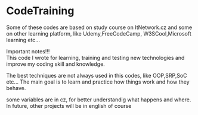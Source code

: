 
# CodeTraining

Some of these codes are based on study course on ItNetwork.cz and some on other learning platform, like Udemy,FreeCodeCamp, W3SCool,Microsoft learning etc...

Important notes!!!\
This code I wrote for learning, training and testing new technologies and improve my coding skill and knowledge.

The best techniques are not always used in this codes, like OOP,SRP,SoC etc... The main goal is to learn and practice how things work and how they behave.


some variables are in cz, for better understandig what happens and where.
In future, other  projects will be in english of course
 
